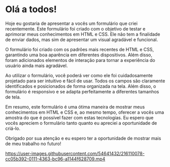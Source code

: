 # Olá a todos!

Hoje eu gostaria de apresentar a vocês um formulário que criei recentemente. Este formulário foi criado com o objetivo de testar e aprimorar meus conhecimentos em HTML e CSS. Ele não tem a finalidade de enviar dados, mas sim de apresentar um visual agradável e funcional.

O formulário foi criado com os padrões mais recentes de HTML e CSS, garantindo uma boa aparência em diferentes dispositivos. Além disso, foram adicionados elementos de interação para tornar a experiência do usuário ainda mais agradável.

Ao utilizar o formulário, você poderá ver como ele foi cuidadosamente projetado para ser intuitivo e fácil de usar. Todos os campos são claramente identificados e posicionados de forma organizada na tela. Além disso, o formulário é responsivo e se adapta perfeitamente a diferentes tamanhos de tela.

Em resumo, este formulário é uma ótima maneira de mostrar meus conhecimentos em HTML e CSS e, ao mesmo tempo, oferecer a vocês uma amostra do que é possível fazer com estas tecnologias. Eu espero que vocês apreciem o formulário tanto quanto eu apreciei a oportunidade de criá-lo.

Obrigado por sua atenção e eu espero ter a oportunidade de mostrar mais de meu trabalho no futuro!



https://user-images.githubusercontent.com/54641432/216110078-cc05b392-0111-4363-bc96-a1144f628709.mp4


